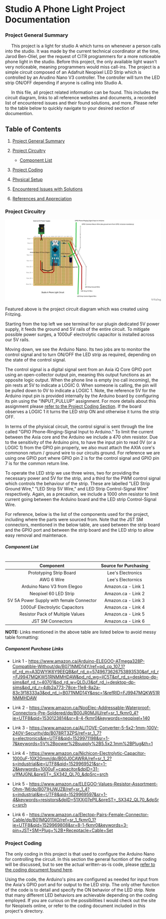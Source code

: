 # Studio A Phone Light Project Documentation

### Project General Summary

[//]: # (Comment: &nbsp featured below is for spacing purposes)

&nbsp;&nbsp;&nbsp;&nbsp; This project is a light for studio A which turns on whenever a person calls into the studio. It was made by the current technical coordinator at the time, Jarod Ben-Oliel, per the request of CiTR programmers for a more noticeable phone light in the studio. Before this project, the only available light wasn't very noticeable, meaning programmers would miss call-ins. The project is a simple circuit composed of an Adafruit Neopixel LED Strip which is controlled by an Arudino Nano V3 controller. The controller will turn the LED strip ON/OFF depending if anyone is calling into Studio A.

&nbsp;&nbsp;&nbsp;&nbsp; In this file, all project related information can be found. This includes the circuit diagram, links to all reference websites and documents, a recorded list of encountered issues and their found solutions, and more. Please refer to the table below to quickly navigate to your desired section of documention. 

    
## Table of Contents

1.  [Project General Summary](###project-general-summary)


2. [Project Circuitry](###project-circuitry)
    * [Component List](#####component-list) 



3. [Project Coding](###project-coding)

4. [Physical Setup](###physical-setup) 

5. [Encountered Issues with Solutions](###encountered-issues-with-solutions) 


6. [References and Appreciation](###references-and-appreciation) 




### Project Circuitry

![alt text](https://github.com/CiTR/Other/blob/master/Projects/Studio%20A%20Phone%20Ringing%20Light/Phone_Light_Project_Circuit_Diagram.png "Project Circuit Diagram")

Featured above is the project circuit diagram which was created using Fritzing.

Starting from the top left we see terminal for our plugin dedicated 5V power supply, it feeds the ground and 5V rails of the entire circuit. To mitigate possible power surges, a 1000uF electrolytic capacitor is installed across our 5V rails.  

Moving down, we see the Arduino Nano. Its two jobs are to monitor the control signal and to turn ON/OFF the LED strip as required, depending on the state of the control signal. 

The control signal is a digital signal sent from an Axia iQ Core GPIO port using an open-collector output pin, meaning this output functions as an opposite logic output. When the phone line is empty (no call incoming), the pin rests at 5V to indicate a LOGIC 0. When someone is calling, the pin will be pulled down to 0V to indicate a LOGIC 1. Note, the reference 5V for the Arduino input pin is provided internally by the Arduino board by configuring its pin using the "INPUT_PULLUP" assignment. For more details about this assignment please [refer to the Project Coding Section](##project-coding). If the board observes a LOGIC 1 it turns the LED strip ON and otherwise it turns the strip OFF. 

In terms of the phyisical circuit, the control signal is sent through the line called "GPIO Phone-Ringing-Signal Input to Arduino." To limit the current between the Axia core and the Arduino we include a 470 ohm resistor. Due to the sensitivity of the Arduino pins, to have the input pin to read 0V (or a LOGIC 1) from the GPIO pin properly, we also must attach the AXIA core's commonon return / ground wire to our circuits ground. For reference we are using one GPIO port where GPIO pin 2 is for the control signal and GPIO pin 7 is for the common return line.

To operate the LED strip we use three wires, two for providing the necessary power and 5V for the strip, and a third for the PWM control signal which controls the behaviour of the strip. These are labelled "LED Strip Ground Wire," "LED Strip 5V Wire," and LED Strip Control-Signal Wire" respectively. Again, as a precaution, we include a 1000 ohm resistor to limit current going between the Arduino board and the LED strip Control-Signal Wire. 

For reference, below is the list of the components used for the project, including where the parts were sourced from. Note that the JST SM connectors, mentioned in the below table, are used between the strip board and the GPIO port and between the strip board and the LED strip to allow easy removal and maintenace. 


##### Component List 
# 

[//]: # (Comment: The extra # below the "Component List" header is to add necessary space between this header and the below table.)

| Component                                   | Source for Purchasing                  |
|:-------------:                              |:-------------:                         |
| Prototyping Strip Board                     | Lee's Electronics                      |
| AWG 6 Wire                                  | Lee's Electornics                      |   
| Arduino Nano V3 from Elegoo                 | Amazon.ca - Link 1                     |
| Neopixel 60 LED Strip                       | Amazon.ca - Link 2                     |
| 5V 5A Power Supply with female Connector    | Amazon.ca - Link 3                     |
| 1000uF Electrolytic Capacitors              | Amazon.ca - Link 4                     |
| Resistor Pack of Multiple Values            | Amazon.ca - Link 5                     |
| JST SM Connectors                           | Amazon.ca - Link 6                    |

**NOTE:** Links mentioned in the above table are listed below to avoid messy table formatting:

##### Component Purchase Links
+ Link 1 - https://www.amazon.ca/Arduino-ELEGOO-ATmega328P-Compatible-Without/dp/B071NMD14Y/ref=pd_cp_107_1?pf_rd_m=A3DWYIK6Y9EEQB&pf_rd_p=5749673626753893530&pf_rd_r=FJ9947MQKW51RNMMHDAW&pd_rd_wg=jlC5T&pf_rd_s=desktop-dp-sims&pf_rd_t=40701&pd_rd_w=QLDJ3&pf_rd_i=desktop-dp-sims&pd_rd_r=4db2a773-78ce-11e8-8a2a-83c3f18333a3&pd_rd_i=B071NMD14Y&psc=1&refRID=FJ9947MQKW51RNMMHDAW

+ Link 2 - https://www.amazon.ca/NooElec-Addressable-Waterproof-Connectors-Pre-Soldered/dp/B00JR0MJIU/ref=sr_1_fkmr0_4?ie=UTF8&qid=1530123814&sr=8-4-fkmr0&keywords=neopixel+140

+ Link 3 - https://www.amazon.ca/ALITOVE-Converter-5-5x2-1mm-100V-240V-Security/dp/B078RT3ZPS/ref=sr_1_7?s=electronics&ie=UTF8&qid=1529971198&sr=1-7&keywords=5V%2Bpower%2Bsupply%2B5.5x2.1mm%2BPlug&th=1

+ Link 4 - https://www.amazon.ca/Nichicon-Electrolytic-Capacitor-1000uF-10X20mm/dp/B00J0CAWRA/ref=sr_1_2?s=industrial&ie=UTF8&qid=1529969521&sr=1-2&keywords=1000uF+capacitor&dpID=31-u1fMJGNL&preST=_SX342_QL70_&dpSrc=srch 

+ Link 5 - https://www.amazon.ca/ELEGOO-Values-Resistor-Assortment-Ohm-1M/dp/B071HJWJZB/ref=sr_1_4?s=industrial&ie=UTF8&qid=1529969597&sr=1-4&keywords=resistors&dpID=51XXj07ePIL&preST=_SX342_QL70_&dpSrc=srch
 
+ Link 6 - https://www.amazon.ca/Electop-Pairs-Female-Connector-Cable/dp/B01MQ011XO/ref=sr_1_fkmr0_1?ie=UTF8&qid=1529969808&sr=8-1-fkmr0&keywords=3-pin+JST+SM+Plug+%2B+Receptacle+Cable+Set




### Project Coding

The only coding in this project is that used to configure the Arduino Nano for controlling the circuit. In this section the general fucntion of the coding will be discussed, but to see the actual written-as-is code, please [refer to the coding document found here](https://github.com/CiTR/Other/blob/master/Projects/Studio%20A%20Phone%20Ringing%20Light/Studio_Light_Code.ino). 

Using the code, the Arduino's pins are configured as needed for input from the Axia's GPIO port and for output to the LED strip. The only other function of the code is to detail and specify the ON behavior of the LED strip. Note that many different LED behaviors are achievable depending on the coding employed. If you are curious on the possibilities I would check out the site for Neopixels online, or refer to the coding document included in this project's directory. 


<a name="###References and Appreciation"></a>












